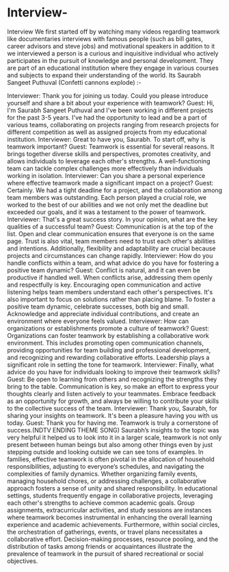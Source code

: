 # Interview-
Interview
We first started off by watching many videos regarding teamwork like documentaries interviews with famous people (such as bill gates, career advisors and steve jobs) and motivational speakers in addition to it we interviewed  a person is a curious and inquisitive individual who actively participates in the pursuit of knowledge and personal development. They are part of an educational institution where they engage in various courses and subjects to expand their understanding of the world. Its Saurabh Sangeet Puthuval (Confetti cannons explode) :-

Interviewer: Thank you for joining us today. Could you please introduce yourself and share a bit about your experience with teamwork?
Guest: Hi, I'm Saurabh Sangeet Puthuval and I've been working in different projects for the past 3-5  years. I've had the opportunity to lead and be a part of various teams, collaborating on projects ranging from research projects for different competition as well as assigned projects from my educational institution.
Interviewer: Great to have you, Saurabh. To start off, why is teamwork important?
Guest: Teamwork is essential for several reasons. It brings together diverse skills and perspectives, promotes creativity, and allows individuals to leverage each other's strengths. A well-functioning team can tackle complex challenges more effectively than individuals working in isolation.
Interviewer: Can you share a personal experience where effective teamwork made a significant impact on a project?
Guest: Certainly. We had a tight deadline for a project, and the collaboration among team members was outstanding. Each person played a crucial role, we worked to the best of our abilities and we not only met the deadline but exceeded our goals, and it was a testament to the power of teamwork.
Interviewer: That's a great success story. In your opinion, what are the key qualities of a successful team?
Guest: Communication is at the top of the list. Open and clear communication ensures that everyone is on the same page. Trust is also vital, team members need to trust each other's abilities and intentions. Additionally, flexibility and adaptability are crucial because projects and circumstances can change rapidly.
Interviewer: How do you handle conflicts within a team, and what advice do you have for fostering a positive team dynamic?
Guest: Conflict is natural, and it can even be productive if handled well. When conflicts arise, addressing them openly and respectfully is key. Encouraging open communication and active listening helps team members understand each other's perspectives. It's also important to focus on solutions rather than placing blame.
To foster a positive team dynamic, celebrate successes, both big and small. Acknowledge and appreciate individual contributions, and create an environment where everyone feels valued.
Interviewer: How can organizations or establishments promote a culture of teamwork?
Guest: Organizations can foster teamwork by establishing a collaborative work environment. This includes promoting open communication channels, providing opportunities for team building and professional development, and recognizing and rewarding collaborative efforts. Leadership plays a significant role in setting the tone for teamwork.
Interviewer: Finally, what advice do you have for individuals looking to improve their teamwork skills?
Guest: Be open to learning from others and recognizing the strengths they bring to the table. Communication is key, so make an effort to express your thoughts clearly and listen actively to your teammates. Embrace feedback as an opportunity for growth, and always be willing to contribute your skills to the collective success of the team.
Interviewer: Thank you, Saurabh, for sharing your insights on teamwork. It's been a pleasure having you with us today.
Guest: Thank you for having me. Teamwork is truly a cornerstone of success.(NDTV ENDING THEME SONG) 
Saurabh’s insights to the topic was very helpful it helped us to look into it in a larger scale, teamwork is not only present between human beings but also among other things even by just stepping outside and looking outside we can see tons of examples. In families, effective teamwork is often pivotal in the allocation of household responsibilities, adjusting to everyone’s schedules, and navigating the complexities of family dynamics. Whether organizing family events, managing household chores, or addressing challenges, a collaborative approach fosters a sense of unity and shared responsibility.
In educational settings, students frequently engage in collaborative projects, leveraging each other's strengths to achieve common academic goals. Group assignments, extracurricular activities, and study sessions are instances where teamwork becomes instrumental in enhancing the overall learning experience and academic achievements.
Furthermore, within social circles, the orchestration of gatherings, events, or travel plans necessitates a collaborative effort. Decision-making processes, resource pooling, and the distribution of tasks among friends or acquaintances illustrate the prevalence of teamwork in the pursuit of shared recreational or social objectives.
